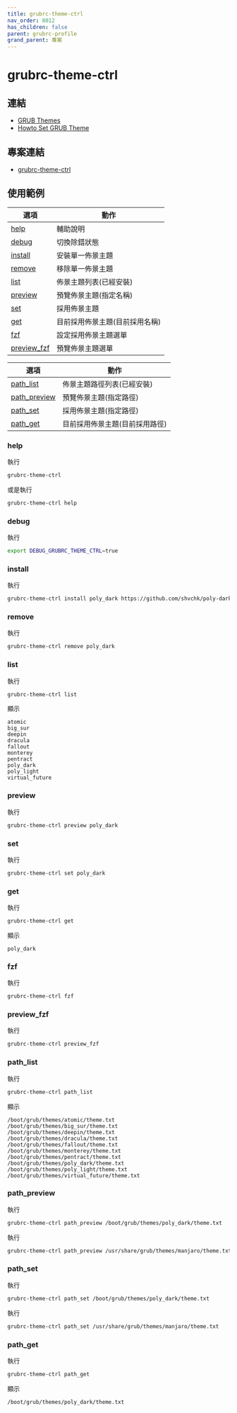 ```yaml
---
title: grubrc-theme-ctrl
nav_order: 8012
has_children: false
parent: grubrc-profile
grand_parent: 專案
---
```


# grubrc-theme-ctrl


## 連結

* [GRUB Themes](https://www.gnome-look.org/browse?cat=109)
* [Howto Set GRUB Theme](https://samwhelp.github.io/note-about-grub/read/howto/use_theme.html)


## 專案連結

* [grubrc-theme-ctrl](https://github.com/samwhelp/note-about-grub/tree/gh-pages/_demo/project/grubrc-profile/grubrc-theme-ctrl)


## 使用範例


| 選項 | 動作 |
| --- | --- |
| [help](#help) | 輔助說明 |
| [debug](#debug) | 切換除錯狀態 |
| [install](#install) | 安裝單一佈景主題 |
| [remove](#remove) | 移除單一佈景主題 |
| [list](#list) | 佈景主題列表(已經安裝) |
| [preview](#preview) | 預覽佈景主題(指定名稱) |
| [set](#set) | 採用佈景主題 |
| [get](#get) | 目前採用佈景主題(目前採用名稱) |
| [fzf](#fzf) | 設定採用佈景主題選單 |
| [preview_fzf](#preview_fzf) | 預覽佈景主題選單 |


| 選項 | 動作 |
| --- | --- |
| [path_list](#path_list) | 佈景主題路徑列表(已經安裝) |
| [path_preview](#path_preview) | 預覽佈景主題(指定路徑) |
| [path_set](#path_set) | 採用佈景主題(指定路徑) |
| [path_get](#path_get) | 目前採用佈景主題(目前採用路徑) |


### help

執行

``` sh
grubrc-theme-ctrl
```

或是執行

``` sh
grubrc-theme-ctrl help
```

### debug

執行

``` sh
export DEBUG_GRUBRC_THEME_CTRL=true
```

### install

執行

``` sh
grubrc-theme-ctrl install poly_dark https://github.com/shvchk/poly-dark.git
```

### remove

執行

``` sh
grubrc-theme-ctrl remove poly_dark
```


### list

執行

``` sh
grubrc-theme-ctrl list
```

顯示

```
atomic
big_sur
deepin
dracula
fallout
monterey
pentract
poly_dark
poly_light
virtual_future
```

### preview

執行

``` sh
grubrc-theme-ctrl preview poly_dark
```

### set

執行

``` sh
grubrc-theme-ctrl set poly_dark
```

### get

執行

``` sh
grubrc-theme-ctrl get
```

顯示

```
poly_dark
```


### fzf

執行

``` sh
grubrc-theme-ctrl fzf
```


### preview_fzf

執行

``` sh
grubrc-theme-ctrl preview_fzf
```


### path_list

執行

``` sh
grubrc-theme-ctrl path_list
```

顯示

```
/boot/grub/themes/atomic/theme.txt
/boot/grub/themes/big_sur/theme.txt
/boot/grub/themes/deepin/theme.txt
/boot/grub/themes/dracula/theme.txt
/boot/grub/themes/fallout/theme.txt
/boot/grub/themes/monterey/theme.txt
/boot/grub/themes/pentract/theme.txt
/boot/grub/themes/poly_dark/theme.txt
/boot/grub/themes/poly_light/theme.txt
/boot/grub/themes/virtual_future/theme.txt
```

### path_preview

執行

``` sh
grubrc-theme-ctrl path_preview /boot/grub/themes/poly_dark/theme.txt
```

執行

``` sh
grubrc-theme-ctrl path_preview /usr/share/grub/themes/manjaro/theme.txt
```


### path_set

執行

``` sh
grubrc-theme-ctrl path_set /boot/grub/themes/poly_dark/theme.txt
```

執行

``` sh
grubrc-theme-ctrl path_set /usr/share/grub/themes/manjaro/theme.txt
```

### path_get

執行

``` sh
grubrc-theme-ctrl path_get
```

顯示

```
/boot/grub/themes/poly_dark/theme.txt
```
